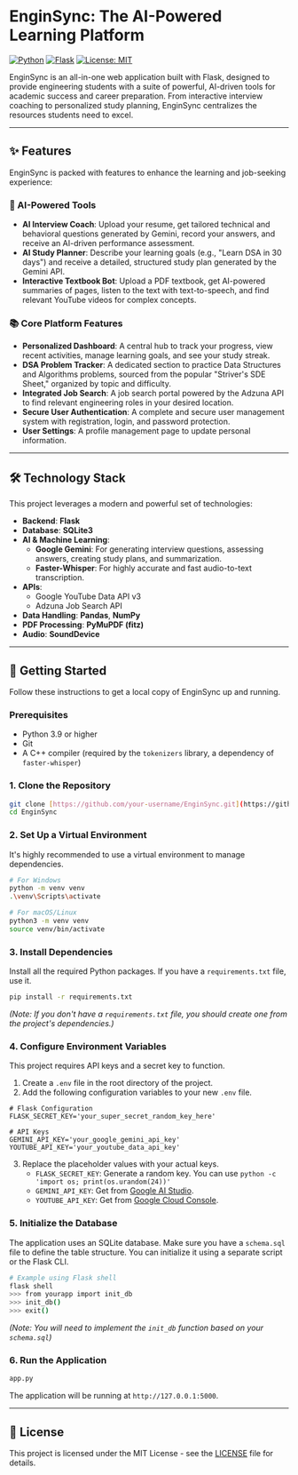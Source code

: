 # EnginSync: The AI-Powered Learning Platform

[![Python](https://img.shields.io/badge/Python-3.9%2B-blue.svg)](https://www.python.org/downloads/) [![Flask](https://img.shields.io/badge/Flask-2.x-black.svg)](https://flask.palletsprojects.com/) [![License: MIT](https://img.shields.io/badge/License-MIT-yellow.svg)](https://opensource.org/licenses/MIT)

EnginSync is an all-in-one web application built with Flask, designed to provide engineering students with a suite of powerful, AI-driven tools for academic success and career preparation. From interactive interview coaching to personalized study planning, EnginSync centralizes the resources students need to excel.

---

## ✨ Features

EnginSync is packed with features to enhance the learning and job-seeking experience:

### 🤖 AI-Powered Tools
* **AI Interview Coach**: Upload your resume, get tailored technical and behavioral questions generated by Gemini, record your answers, and receive an AI-driven performance assessment.
* **AI Study Planner**: Describe your learning goals (e.g., "Learn DSA in 30 days") and receive a detailed, structured study plan generated by the Gemini API.
* **Interactive Textbook Bot**: Upload a PDF textbook, get AI-powered summaries of pages, listen to the text with text-to-speech, and find relevant YouTube videos for complex concepts.

### 📚 Core Platform Features
* **Personalized Dashboard**: A central hub to track your progress, view recent activities, manage learning goals, and see your study streak.
* **DSA Problem Tracker**: A dedicated section to practice Data Structures and Algorithms problems, sourced from the popular "Striver's SDE Sheet," organized by topic and difficulty.
* **Integrated Job Search**: A job search portal powered by the Adzuna API to find relevant engineering roles in your desired location.
* **Secure User Authentication**: A complete and secure user management system with registration, login, and password protection.
* **User Settings**: A profile management page to update personal information.

---

## 🛠️ Technology Stack

This project leverages a modern and powerful set of technologies:

* **Backend**: **Flask**
* **Database**: **SQLite3**
* **AI & Machine Learning**:
    * **Google Gemini**: For generating interview questions, assessing answers, creating study plans, and summarization.
    * **Faster-Whisper**: For highly accurate and fast audio-to-text transcription.
* **APIs**:
    * Google YouTube Data API v3
    * Adzuna Job Search API
* **Data Handling**: **Pandas**, **NumPy**
* **PDF Processing**: **PyMuPDF (fitz)**
* **Audio**: **SoundDevice**

---

## 🚀 Getting Started

Follow these instructions to get a local copy of EnginSync up and running.

### Prerequisites

* Python 3.9 or higher
* Git
* A C++ compiler (required by the `tokenizers` library, a dependency of `faster-whisper`)

### 1. Clone the Repository

```bash
git clone [https://github.com/your-username/EnginSync.git](https://github.com/your-username/EnginSync.git)
cd EnginSync
```

### 2. Set Up a Virtual Environment

It's highly recommended to use a virtual environment to manage dependencies.

```bash
# For Windows
python -m venv venv
.\venv\Scripts\activate

# For macOS/Linux
python3 -m venv venv
source venv/bin/activate
```

### 3. Install Dependencies

Install all the required Python packages. If you have a `requirements.txt` file, use it.

```bash
pip install -r requirements.txt
```
*(Note: If you don't have a `requirements.txt` file, you should create one from the project's dependencies.)*

### 4. Configure Environment Variables

This project requires API keys and a secret key to function.

1.  Create a `.env` file in the root directory of the project.
2.  Add the following configuration variables to your new `.env` file.

```
# Flask Configuration
FLASK_SECRET_KEY='your_super_secret_random_key_here'

# API Keys
GEMINI_API_KEY='your_google_gemini_api_key'
YOUTUBE_API_KEY='your_youtube_data_api_key'
```

3.  Replace the placeholder values with your actual keys.
    * `FLASK_SECRET_KEY`: Generate a random key. You can use `python -c 'import os; print(os.urandom(24))'`
    * `GEMINI_API_KEY`: Get from [Google AI Studio](https://aistudio.google.com/app/apikey).
    * `YOUTUBE_API_KEY`: Get from [Google Cloud Console](https://console.cloud.google.com/apis/credentials).

### 5. Initialize the Database

The application uses an SQLite database. Make sure you have a `schema.sql` file to define the table structure. You can initialize it using a separate script or the Flask CLI.

```bash
# Example using Flask shell
flask shell
>>> from yourapp import init_db
>>> init_db()
>>> exit()
```
*(Note: You will need to implement the `init_db` function based on your `schema.sql`)*

### 6. Run the Application


```bash
app.py
```

The application will be running at `http://127.0.0.1:5000`.

---

## 📄 License

This project is licensed under the MIT License - see the [LICENSE](LICENSE) file for details.
